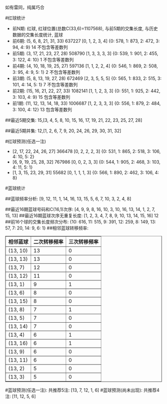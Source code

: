 <!-- 
.. title: 双色球2016134期(2016-11-15)数据分析报告
.. slug: slott-2016134-2016-11-15-report
.. date: 2016-11-16 08:00:00 UTC+08:00
.. tags: Lottery
.. link: 
.. description: 
.. type: text
-->

如有雷同，纯属巧合

<!-- TEASER_END-->

#红球统计

- 前N期: 红球, 红球位置(总数C(33,6)=1107568), 与前5期的交集长度, 与历史数据的交集长度统计, 蓝球
- 前6期: (5, 6, 8, 21, 31, 33) 637227 [0, 1, 2, 3, 4] {0: 578, 1: 873, 2: 472, 3: 94, 4: 9} 14 不包含等差数列
- 前5期: (3, 17, 21, 23, 27, 28) 508790 [1, 3, 3, 3, 3] {0: 539, 1: 901, 2: 455, 3: 122, 4: 10} 1 不包含等差数列
- 前4期: (4, 10, 18, 19, 25, 27) 597136 [1, 1, 2, 2, 4] {0: 546, 1: 869, 2: 508, 3: 95, 4: 9, 5: 1} 2 不包含等差数列
- 前3期: (5, 8, 13, 19, 27, 28) 672469 [2, 3, 5, 5, 5] {0: 565, 1: 833, 2: 515, 3: 101, 4: 14, 5: 1} 7 不包含等差数列
- 前2期: (15, 16, 21, 22, 27, 33) 1082141 [1, 1, 2, 3, 3] {0: 551, 1: 925, 2: 442, 3: 103, 4: 9} 15 包含等差数列
- 前1期: (11, 12, 13, 14, 18, 33) 1006687 [1, 2, 3, 3, 3] {0: 556, 1: 879, 2: 484, 3: 100, 4: 12} 13 包含等差数列

##最近5期交集:
15,[3, 4, 5, 8, 10, 15, 16, 17, 19, 21, 22, 23, 25, 27, 28]

##最近5期并集:
12,[1, 2, 6, 7, 9, 20, 24, 26, 29, 30, 31, 32]

#红球预测(任选一注)

- [2, 17, 22, 24, 26, 27] 366478 [0, 2, 2, 2, 3] {0: 531, 1: 865, 2: 518, 3: 106, 4: 10, 5: 2}
- [6, 9, 19, 25, 28, 32] 767986 [0, 0, 2, 3, 3] {0: 544, 1: 905, 2: 468, 3: 103, 4: 11, 5: 1}
- [1, 3, 15, 23, 29, 31] 55682 [0, 1, 1, 1, 3] {0: 566, 1: 890, 2: 462, 3: 106, 4: 8}

#蓝球统计

##蓝球频率分析:
[9, 12, 11, 1, 14, 16, 13, 15, 5, 6, 7, 10, 3, 2, 4, 8]

##最近16期蓝球号码和C(16,1)次序:
 [4, 9, 9, 8, 16, 10, 3, 10, 16, 13, 14, 1, 2, 7, 15, 13]
##最近16期蓝球次序无重复长度:
 [1, 2, 3, 4, 7, 8, 9, 10, 13, 14, 15, 16] 12
##前16个球的交集长度频次分布:
{10: 616, 11: 515, 9: 391, 12: 259, 8: 149, 13: 57, 7: 20, 14: 9, 6: 1}
##相邻蓝球转移频率:
 <table border="1" class="table table-striped dataframe">
  <thead>
    <tr style="text-align: right;">
      <th>相邻蓝球</th>
      <th>二次转移频率</th>
      <th>三次转移频率</th>
    </tr>
  </thead>
  <tbody>
    <tr>
      <td>(13, 10)</td>
      <td>13</td>
      <td>0</td>
    </tr>
    <tr>
      <td>(13, 13)</td>
      <td>13</td>
      <td>0</td>
    </tr>
    <tr>
      <td>(13, 7)</td>
      <td>12</td>
      <td>0</td>
    </tr>
    <tr>
      <td>(13, 12)</td>
      <td>11</td>
      <td>0</td>
    </tr>
    <tr>
      <td>(13, 1)</td>
      <td>9</td>
      <td>1</td>
    </tr>
    <tr>
      <td>(13, 6)</td>
      <td>8</td>
      <td>0</td>
    </tr>
    <tr>
      <td>(13, 15)</td>
      <td>8</td>
      <td>0</td>
    </tr>
    <tr>
      <td>(13, 8)</td>
      <td>7</td>
      <td>1</td>
    </tr>
    <tr>
      <td>(13, 5)</td>
      <td>7</td>
      <td>0</td>
    </tr>
    <tr>
      <td>(13, 14)</td>
      <td>7</td>
      <td>0</td>
    </tr>
    <tr>
      <td>(13, 4)</td>
      <td>6</td>
      <td>1</td>
    </tr>
    <tr>
      <td>(13, 16)</td>
      <td>6</td>
      <td>1</td>
    </tr>
    <tr>
      <td>(13, 9)</td>
      <td>6</td>
      <td>0</td>
    </tr>
    <tr>
      <td>(13, 11)</td>
      <td>6</td>
      <td>0</td>
    </tr>
    <tr>
      <td>(13, 2)</td>
      <td>5</td>
      <td>0</td>
    </tr>
    <tr>
      <td>(13, 3)</td>
      <td>5</td>
      <td>0</td>
    </tr>
  </tbody>
</table>
#蓝球预测(任选一注):
共推荐5注: [13, 7, 12, 1, 6]
#蓝球预测(尚未出现):
共推荐4注: [11, 12, 5, 6]

